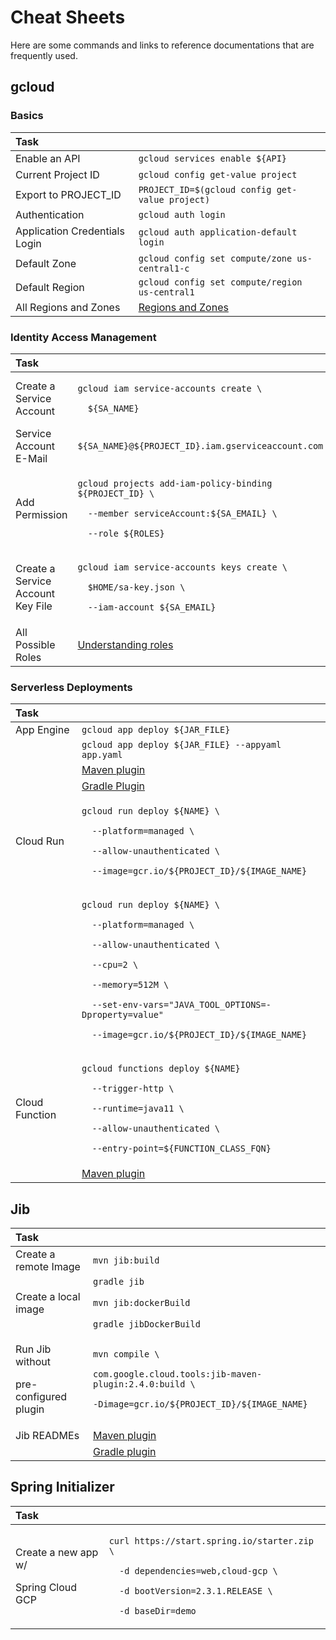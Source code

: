# Cheat Sheets

Here are some  commands and links to reference documentations that are frequently used.

## gcloud

### Basics

| Task |  |
| :--- | :--- |
| Enable an API | `gcloud services enable ${API}` |
| Current Project ID | `gcloud config get-value project` |
| Export to PROJECT\_ID | `PROJECT_ID=$(gcloud config get-value project)` |
| Authentication | `gcloud auth login` |
| Application Credentials Login | `gcloud auth application-default login` |
| Default Zone | `gcloud config set compute/zone us-central1-c` |
| Default Region | `gcloud config set compute/region us-central1` |
| All Regions and Zones | [Regions and Zones](https://cloud.google.com/compute/docs/regions-zones) |

### Identity Access Management

<table>
  <thead>
    <tr>
      <th style="text-align:left">Task</th>
      <th style="text-align:left"></th>
    </tr>
  </thead>
  <tbody>
    <tr>
      <td style="text-align:left">Create a Service Account</td>
      <td style="text-align:left">
        <p><code>gcloud iam service-accounts create \</code>
        </p>
        <p><code>  ${SA_NAME}</code>
        </p>
      </td>
    </tr>
    <tr>
      <td style="text-align:left">Service Account E-Mail</td>
      <td style="text-align:left"><code>${SA_NAME}@${PROJECT_ID}.iam.gserviceaccount.com</code>
      </td>
    </tr>
    <tr>
      <td style="text-align:left">Add Permission</td>
      <td style="text-align:left">
        <p><code>gcloud projects add-iam-policy-binding ${PROJECT_ID} \</code>
        </p>
        <p><code>  --member serviceAccount:${SA_EMAIL} \</code>
        </p>
        <p><code>  --role ${ROLES}</code>
        </p>
      </td>
    </tr>
    <tr>
      <td style="text-align:left">Create a Service Account Key File</td>
      <td style="text-align:left">
        <p><code>gcloud iam service-accounts keys create \</code>
        </p>
        <p><code>  $HOME/sa-key.json \</code>
        </p>
        <p><code>  --iam-account ${SA_EMAIL}</code>
        </p>
      </td>
    </tr>
    <tr>
      <td style="text-align:left">All Possible Roles</td>
      <td style="text-align:left"><a href="https://cloud.google.com/iam/docs/understanding-roles">Understanding roles</a>
      </td>
    </tr>
  </tbody>
</table>

### Serverless Deployments

<table>
  <thead>
    <tr>
      <th style="text-align:left">Task</th>
      <th style="text-align:left"></th>
    </tr>
  </thead>
  <tbody>
    <tr>
      <td style="text-align:left">App Engine</td>
      <td style="text-align:left"><code>gcloud app deploy ${JAR_FILE}</code>
      </td>
    </tr>
    <tr>
      <td style="text-align:left"></td>
      <td style="text-align:left"><code>gcloud app deploy ${JAR_FILE} --appyaml app.yaml</code>
      </td>
    </tr>
    <tr>
      <td style="text-align:left"></td>
      <td style="text-align:left"><a href="https://cloud.google.com/appengine/docs/standard/java11/using-maven#setting_up_maven">Maven plugin</a>
      </td>
    </tr>
    <tr>
      <td style="text-align:left"></td>
      <td style="text-align:left"><a href="https://cloud.google.com/appengine/docs/standard/java11/using-gradle">Gradle Plugin</a>
      </td>
    </tr>
    <tr>
      <td style="text-align:left">Cloud Run</td>
      <td style="text-align:left">
        <p><code>gcloud run deploy ${NAME} \</code>
        </p>
        <p><code>  --platform=managed \</code>
        </p>
        <p><code>  --allow-unauthenticated \</code>
        </p>
        <p><code>  --image=gcr.io/${PROJECT_ID}/${IMAGE_NAME}</code>
        </p>
      </td>
    </tr>
    <tr>
      <td style="text-align:left"></td>
      <td style="text-align:left">
        <p><code>gcloud run deploy ${NAME} \</code>
        </p>
        <p><code>  --platform=managed \</code>
        </p>
        <p><code>  --allow-unauthenticated \</code>
        </p>
        <p><code>  --cpu=2 \</code>
        </p>
        <p><code>  --memory=512M \</code>
        </p>
        <p><code>  --set-env-vars=&quot;JAVA_TOOL_OPTIONS=-Dproperty=value&quot;</code>
        </p>
        <p><code>  --image=gcr.io/${PROJECT_ID}/${IMAGE_NAME}</code>
        </p>
      </td>
    </tr>
    <tr>
      <td style="text-align:left">Cloud Function</td>
      <td style="text-align:left">
        <p><code>gcloud functions deploy ${NAME}</code>
        </p>
        <p><code>  --trigger-http \</code>
        </p>
        <p><code>  --runtime=java11 \</code>
        </p>
        <p><code>  --allow-unauthenticated \</code>
        </p>
        <p><code>  --entry-point=${FUNCTION_CLASS_FQN}</code>
        </p>
      </td>
    </tr>
    <tr>
      <td style="text-align:left"></td>
      <td style="text-align:left"><a href="https://github.com/GoogleCloudPlatform/functions-framework-java#running-a-function-with-the-maven-plugin">Maven plugin</a>
      </td>
    </tr>
  </tbody>
</table>

## Jib

<table>
  <thead>
    <tr>
      <th style="text-align:left">Task</th>
      <th style="text-align:left"></th>
    </tr>
  </thead>
  <tbody>
    <tr>
      <td style="text-align:left">Create a remote Image</td>
      <td style="text-align:left"><code>mvn jib:build</code>
      </td>
    </tr>
    <tr>
      <td style="text-align:left"></td>
      <td style="text-align:left"><code>gradle jib</code>
      </td>
    </tr>
    <tr>
      <td style="text-align:left">Create a local image</td>
      <td style="text-align:left"><code>mvn jib:dockerBuild</code>
      </td>
    </tr>
    <tr>
      <td style="text-align:left"></td>
      <td style="text-align:left"><code>gradle jibDockerBuild</code>
      </td>
    </tr>
    <tr>
      <td style="text-align:left">
        <p>Run Jib without</p>
        <p>pre-configured plugin</p>
      </td>
      <td style="text-align:left">
        <p><code>mvn compile \</code>
        </p>
        <p><code>com.google.cloud.tools:jib-maven-plugin:2.4.0:build \</code>
        </p>
        <p><code>-Dimage=gcr.io/${PROJECT_ID}/${IMAGE_NAME}</code>
        </p>
      </td>
    </tr>
    <tr>
      <td style="text-align:left">Jib READMEs</td>
      <td style="text-align:left"><a href="https://github.com/GoogleContainerTools/jib/tree/master/jib-maven-plugin">Maven plugin</a>
      </td>
    </tr>
    <tr>
      <td style="text-align:left"></td>
      <td style="text-align:left"><a href="https://github.com/GoogleContainerTools/jib/tree/master/jib-gradle-plugin">Gradle plugin</a>
      </td>
    </tr>
  </tbody>
</table>

## Spring Initializer

<table>
  <thead>
    <tr>
      <th style="text-align:left">Task</th>
      <th style="text-align:left"></th>
    </tr>
  </thead>
  <tbody>
    <tr>
      <td style="text-align:left">
        <p>Create a new app w/</p>
        <p>Spring Cloud GCP</p>
      </td>
      <td style="text-align:left">
        <p><code>curl https://start.spring.io/starter.zip  \</code>
        </p>
        <p><code>  -d dependencies=web,cloud-gcp \</code>
        </p>
        <p><code>  -d bootVersion=2.3.1.RELEASE \</code>
        </p>
        <p><code>  -d baseDir=demo</code>
        </p>
      </td>
    </tr>
  </tbody>
</table>


